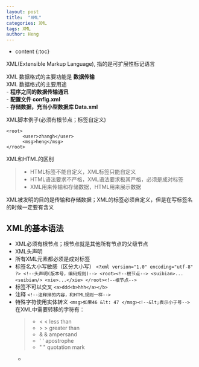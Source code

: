 ```yaml
---
layout: post
title:  "XML"
categories: XML
tags: XML
author: Heng
---
```


* content
{:toc}

XML(Extensible Markup Language), 指的是可扩展性标记语言<br>

XML 数据格式的主要功能是 **数据传输**<br>
XML 数据格式的主要用途<br>
      - **程序之间的数据传输通讯**<br>
      - **配置文件 config.xml**<br>
      - **存储数据，充当小型数据库 Data.xml**<br>


XML脚本例子(必须有根节点；标签自定义)
```
<root> 
      <user>zhangh</user>
      <msg>heng</msg>
</root>
```
XML和HTML的区别
>- HTML标签不能自定义，XML标签只能自定义
>- HTML语法要求不严格，XML语法要求极其严格，必须是成对标签
>- XML用来传输和存储数据，HTML用来展示数据

XML被发明的目的是传输和存储数据；XML的标签必须自定义，但是在写标签名的时候一定要有含义

## XML的基本语法
- XML必须有根节点；根节点就是其他所有节点的父级节点
- XML头声明<?xml version="版本号" encoding="编码规则" ?>
- 所有XML元素都必须是成对标签
- 标签名大小写敏感（区分大小写）
      ```
      <?xml version="1.0" encoding="utf-8" ?> <!--头声明(版本号，编码规则)-->
      <root><!--根节点-->
            <suibian>...<suibian/>
            <xie>...</xie>
      </root><!--根节点-->
      ```
- 标签不可以交叉
      ```
      <a>ddd<b>hhh</a></b>
      ```
- 注释
      ```
      <!--注释掉的内容，和HTML规则一样-->
      ```
- 特殊字符使用实体转义
      ```
        <msg>如果46 &lt: 47 </msg><!--&lt;表示小于号-->
      ```
  在XML中需要转移的字符有：
  >- &lt;   < less than
  >- &gt;   > greater than
  >- &amp;  & ampersand
  >- &apos; ' apostrophe
  >- &quot; " quotation mark
  -


